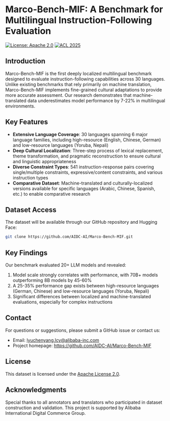 # Marco-Bench-MIF: A Benchmark for Multilingual Instruction-Following Evaluation

[![License: Apache 2.0](https://img.shields.io/badge/License-Apache%202.0-blue.svg)](https://www.apache.org/licenses/LICENSE-2.0)
[![ACL 2025](https://img.shields.io/badge/ACL-2025-blue)](https://www.2025.aclweb.org/)

## Introduction

Marco-Bench-MIF is the first deeply localized multilingual benchmark designed to evaluate instruction-following capabilities across 30 languages. Unlike existing benchmarks that rely primarily on machine translation, Marco-Bench-MIF implements fine-grained cultural adaptations to provide more accurate assessment. Our research demonstrates that machine-translated data underestimates model performance by 7-22% in multilingual environments.


## Key Features

- **Extensive Language Coverage**: 30 languages spanning 6 major language families, including high-resource (English, Chinese, German) and low-resource languages (Yoruba, Nepali)
- **Deep Cultural Localization**: Three-step process of lexical replacement, theme transformation, and pragmatic reconstruction to ensure cultural and linguistic appropriateness
- **Diverse Constraint Types**: 541 instruction-response pairs covering single/multiple constraints, expressive/content constraints, and various instruction types
- **Comparative Dataset**: Machine-translated and culturally-localized versions available for specific languages (Arabic, Chinese, Spanish, etc.) to enable comparative research

## Dataset Access

The dataset will be available through our GitHub repository and Hugging Face:

```bash
git clone https://github.com/AIDC-AI/Marco-Bench-MIF.git
```

## Key Findings

Our benchmark evaluated 20+ LLM models and revealed:

1. Model scale strongly correlates with performance, with 70B+ models outperforming 8B models by 45-60%
2. A 25-35% performance gap exists between high-resource languages (German, Chinese) and low-resource languages (Yoruba, Nepali)
3. Significant differences between localized and machine-translated evaluations, especially for complex instructions

## Contact

For questions or suggestions, please submit a GitHub issue or contact us:
- Email: lyuchenyang.lcy@alibaba-inc.com
- Project homepage: https://github.com/AIDC-AI/Marco-Bench-MIF

## License

This dataset is licensed under the [Apache License 2.0](https://www.apache.org/licenses/LICENSE-2.0).

## Acknowledgments

Special thanks to all annotators and translators who participated in dataset construction and validation. This project is supported by Alibaba International Digital Commerce Group.